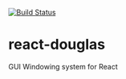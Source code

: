 [![Build Status](https://travis-ci.org/Briggybros/react-douglas.svg?branch=master)](https://travis-ci.org/Briggybros/react-douglas)

# react-douglas #
GUI Windowing system for React
